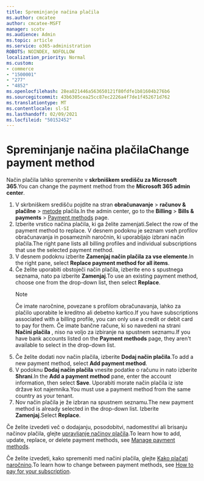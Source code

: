 ```yaml
---
title: Spreminjanje načina plačila
ms.author: cmcatee
author: cmcatee-MSFT
manager: scotv
ms.audience: Admin
ms.topic: article
ms.service: o365-administration
ROBOTS: NOINDEX, NOFOLLOW
localization_priority: Normal
ms.custom:
- commerce
- "1500001"
- "277"
- "4852"
ms.openlocfilehash: 28ea821446a563650121f80fdfe1b81604b276b6
ms.sourcegitcommit: 43b6305cea25cc87ec2226a4f7de1f452671d762
ms.translationtype: MT
ms.contentlocale: sl-SI
ms.lasthandoff: 02/09/2021
ms.locfileid: "50152452"
---
```

# <a name="change-payment-method"></a><span data-ttu-id="c2ee8-102">Spreminjanje načina plačila</span><span class="sxs-lookup"><span data-stu-id="c2ee8-102">Change payment method</span></span>

<span data-ttu-id="c2ee8-103">Način plačila lahko spremenite v **skrbniškem središču za Microsoft 365**.</span><span class="sxs-lookup"><span data-stu-id="c2ee8-103">You can change the payment method from the **Microsoft 365 admin center**.</span></span>
  
1. <span data-ttu-id="c2ee8-104">V skrbniškem središču pojdite na stran **obračunavanje**  >  **računov & plačilne**  >  [metode](https://go.microsoft.com/fwlink/p/?linkid=2018806) plačila.</span><span class="sxs-lookup"><span data-stu-id="c2ee8-104">In the admin center, go to the **Billing** > **Bills & payments** > [Payment methods](https://go.microsoft.com/fwlink/p/?linkid=2018806) page.</span></span>
2. <span data-ttu-id="c2ee8-105">Izberite vrstico načina plačila, ki ga želite zamenjati.</span><span class="sxs-lookup"><span data-stu-id="c2ee8-105">Select the row of the payment method to replace.</span></span> <span data-ttu-id="c2ee8-106">V desnem podoknu je seznam vseh profilov obračunavanja in posameznih naročnin, ki uporabljajo izbrani način plačila.</span><span class="sxs-lookup"><span data-stu-id="c2ee8-106">The right pane lists all billing profiles and individual subscriptions that use the selected payment method.</span></span>
3. <span data-ttu-id="c2ee8-107">V desnem podoknu izberite **Zamenjaj način plačila za vse elemente**.</span><span class="sxs-lookup"><span data-stu-id="c2ee8-107">In the right pane, select **Replace payment method for all items**.</span></span>
4. <span data-ttu-id="c2ee8-108">Če želite uporabiti obstoječi način plačila, izberite eno s spustnega seznama, nato pa izberite **Zamenjaj**.</span><span class="sxs-lookup"><span data-stu-id="c2ee8-108">To use an existing payment method, choose one from the drop-down list, then select **Replace**.</span></span>
    > [!NOTE]
    > <span data-ttu-id="c2ee8-109">Če imate naročnine, povezane s profilom obračunavanja, lahko za plačilo uporabite le kreditno ali debetno kartico.</span><span class="sxs-lookup"><span data-stu-id="c2ee8-109">If you have subscriptions associated with a billing profile, you can only use a credit or debit card to pay for them.</span></span> <span data-ttu-id="c2ee8-110">Če imate bančne račune, ki so navedeni na strani **Načini plačila** , niso na voljo za izbiranje na spustnem seznamu.</span><span class="sxs-lookup"><span data-stu-id="c2ee8-110">If you have bank accounts listed on the **Payment methods** page, they aren't available to select in the drop-down list.</span></span>
5. <span data-ttu-id="c2ee8-111">Če želite dodati nov način plačila, izberite **Dodaj način plačila**.</span><span class="sxs-lookup"><span data-stu-id="c2ee8-111">To add a new payment method, select **Add payment method**.</span></span>
6. <span data-ttu-id="c2ee8-112">V podoknu **Dodaj način plačila** vnesite podatke o računu in nato izberite **Shrani**.</span><span class="sxs-lookup"><span data-stu-id="c2ee8-112">In the **Add a payment method** pane, enter the account information, then select **Save**.</span></span> <span data-ttu-id="c2ee8-113">Uporabiti morate način plačila iz iste države kot najemnika.</span><span class="sxs-lookup"><span data-stu-id="c2ee8-113">You must use a payment method from the same country as your tenant.</span></span>
7. <span data-ttu-id="c2ee8-114">Nov način plačila je že izbran na spustnem seznamu.</span><span class="sxs-lookup"><span data-stu-id="c2ee8-114">The new payment method is already selected in the drop-down list.</span></span> <span data-ttu-id="c2ee8-115">Izberite **Zamenjaj**.</span><span class="sxs-lookup"><span data-stu-id="c2ee8-115">Select **Replace**.</span></span>

<span data-ttu-id="c2ee8-116">Če želite izvedeti več o dodajanju, posodobitvi, nadomestitvi ali brisanju načinov plačila, glejte [upravljanje načinov plačila](https://docs.microsoft.com/microsoft-365/commerce/billing-and-payments/manage-payment-methods).</span><span class="sxs-lookup"><span data-stu-id="c2ee8-116">To learn how to add, update, replace, or delete payment methods, see [Manage payment methods](https://docs.microsoft.com/microsoft-365/commerce/billing-and-payments/manage-payment-methods).</span></span>

<span data-ttu-id="c2ee8-117">Če želite izvedeti, kako spremeniti med načini plačila, glejte [Kako plačati naročnino](https://docs.microsoft.com/microsoft-365/commerce/billing-and-payments/pay-for-your-subscription).</span><span class="sxs-lookup"><span data-stu-id="c2ee8-117">To learn how to change between payment methods, see [How to pay for your subscription](https://docs.microsoft.com/microsoft-365/commerce/billing-and-payments/pay-for-your-subscription).</span></span>